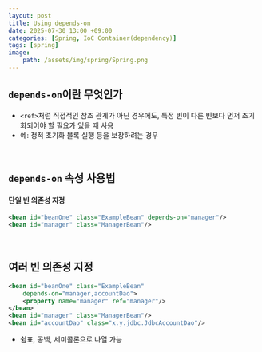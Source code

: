 ```yaml
---
layout: post
title: Using depends-on
date: 2025-07-30 13:00 +09:00
categories: [Spring, IoC Container(dependency)]
tags: [spring]
image:
    path: /assets/img/spring/Spring.png
---
```


## `depends-on`이란 무엇인가

- `<ref>`처럼 직접적인 참조 관계가 아닌 경우에도, 특정 빈이 다른 빈보다 먼저 초기화되어야 할 필요가 있을 때 사용
- 예: 정적 초기화 블록 실행 등을 보장하려는 경우

<br>

## `depends-on` 속성 사용법

#### 단일 빈 의존성 지정

```xml
<bean id="beanOne" class="ExampleBean" depends-on="manager"/>
<bean id="manager" class="ManagerBean"/>
```

<br>

## 여러 빈 의존성 지정

```xml
<bean id="beanOne" class="ExampleBean"
    depends-on="manager,accountDao">
    <property name="manager" ref="manager"/>
</bean>
<bean id="manager" class="ManagerBean"/>
<bean id="accountDao" class="x.y.jdbc.JdbcAccountDao"/>
```

- 쉼표, 공백, 세미콜론으로 나열 가능